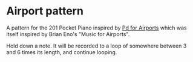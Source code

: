 # Airport pattern

A pattern for the 201 Pocket Piano inspired by
[Pd for Airports](https://www.youtube.com/watch?v=7sTrn39TT7k)
which was itself inspired by Brian Eno's
"Music for Airports".

Hold down a note. It will be recorded to a loop of somewhere between
3 and 6 times its length, and continue looping.
